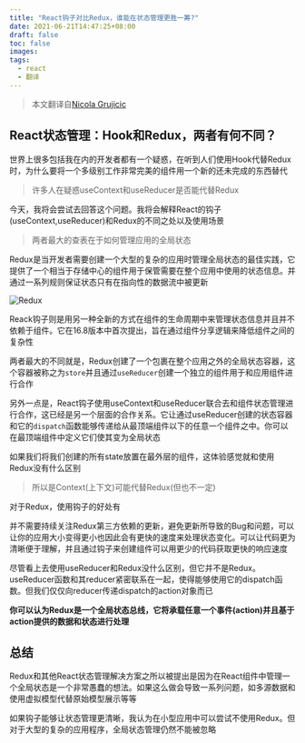 ```yaml
---
title: "React钩子对比Redux，谁能在状态管理更胜一筹?"
date: 2021-06-21T14:47:25+08:00
draft: false 
toc: false
images:
tags: 
  - react 
  - 翻译
---
```


> 本文翻译自[Nicola Grujicic](https://www.framelessgrid.com/react-hooks-vs-redux-for-state-management-in-2021/)

## React状态管理：Hook和Redux，两者有何不同？
世界上很多包括我在内的开发者都有一个疑惑，在听到人们使用Hook代替Redux时，为什么要将一个多级别工作非常完美的组件用一个新的还未完成的东西替代

> 许多人在疑惑useContext和useReducer是否能代替Redux

今天，我将会尝试去回答这个问题。我将会解释React的钩子(useContext,useReducer)和Redux的不同之处以及使用场景

> 两者最大的查表在于如何管理应用的全局状态

Redux是当开发者需要创建一个大型的复杂的应用时管理全局状态的最佳实践，它提供了一个相当于存储中心的组件用于保管需要在整个应用中使用的状态信息。并通过一系列规则保证状态只有在指向性的数据流中被更新

![Redux](https://images.ctfassets.net/yytn7c23rcp1/5IgvC7d2l2CXbkxHm2Syol/b1494f62db8cdc974f85086a8c12a9a1/redux_diagram.png)

Reack钩子则是用另一种全新的方式在组件的生命周期中来管理状态信息并且并不依赖于组件。它在16.8版本中首次提出，旨在通过组件分享逻辑来降低组件之间的复杂性

两者最大的不同就是，Redux创建了一个包裹在整个应用之外的全局状态容器，这个容器被称之为`store`并且通过`useReducer`创建一个独立的组件用于和应用组件进行合作

另外一点是，React钩子使用useContext和useReducer联合去和组件状态管理进行合作，这已经是另一个层面的合作关系。它让通过useReducer创建的状态容器和它的`dispatch`函数能够传递给从最顶端组件以下的任意一个组件之中。你可以在最顶端组件中定义它们使其变为全局状态

如果我们将我们创建的所有state放置在最外层的组件，这体验感觉就和使用Redux没有什么区别

> 所以是Context(上下文)可能代替Redux(但也不一定)

对于Redux，使用钩子的好处有

并不需要持续关注Redux第三方依赖的更新，避免更新所导致的Bug和问题，可以让你的应用大小变得更小也因此会有更快的速度来处理状态变化。可以让代码更为清晰便于理解，并且通过钩子来创建组件可以用更少的代码获取更快的响应速度

尽管看上去使用useReducer和Redux没什么区别，但它并不是Redux。useReducer函数和其reducer紧密联系在一起，使得能够使用它的dispatch函数。但我们仅仅向reducer传递dispatch的action对象而已

__你可以认为Redux是一个全局状态总线，它将承载任意一个事件(action)并且基于action提供的数据和状态进行处理__

## 总结
Redux和其他React状态管理解决方案之所以被提出是因为在React组件中管理一个全局状态是一个非常愚蠢的想法。如果这么做会导致一系列问题，如多源数据和使用虚拟模型代替原始模型展示等等

如果钩子能够让状态管理更清晰，我认为在小型应用中可以尝试不使用Redux。但对于大型的复杂的应用程序，全局状态管理仍然不能被忽略